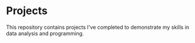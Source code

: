 # Projects

This repository contains projects I've completed to demonstrate my skills in data analysis and programming.
